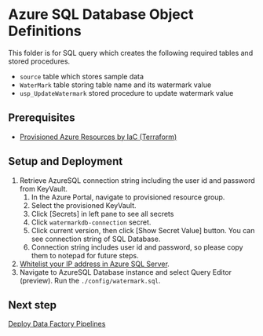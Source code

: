 # Azure SQL Database Object Definitions

This folder is for SQL query which creates the following required tables and stored procedures.

- `source` table which stores sample data
- `WaterMark` table storing table name and its watermark value
- `usp_UpdateWatermark` stored procedure to update watermark value

## Prerequisites

- [Provisioned Azure Resources by IaC (Terraform)](../infra/README.md)

## Setup and Deployment

1. Retrieve AzureSQL connection string including the user id and password from KeyVault.
   1. In the Azure Portal, navigate to provisioned resource group.
   1. Select the provisioned KeyVault.
   1. Click [Secrets] in left pane to see all secrets
   1. Click `watermarkdb-connection` secret.
   1. Click current version, then click [Show Secret Value] button. You can see connection string of SQL Database.
   1. Connection string includes user id and password, so please copy them to notepad for future steps.
1. [Whitelist your IP address in Azure SQL Server](https://docs.microsoft.com/en-us/azure/azure-sql/database/firewall-configure#use-the-azure-portal-to-manage-server-level-ip-firewall-rules).
1. Navigate to AzureSQL Database instance and select Query Editor (preview). Run the `./config/watermark.sql`.

## Next step

[Deploy Data Factory Pipelines](./datafactory/README.md)